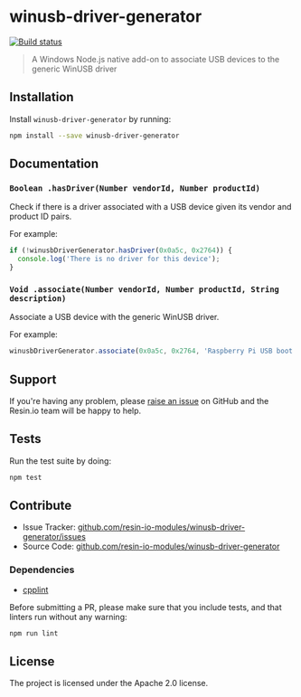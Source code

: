 winusb-driver-generator
=======================

[![Build status](https://ci.appveyor.com/api/projects/status/p40c1bxpgwmw3dc1/branch/master?svg=true)](https://ci.appveyor.com/project/resin-io/winusb-driver-generator/branch/master)

> A Windows Node.js native add-on to associate USB devices to the generic
> WinUSB driver

Installation
------------

Install `winusb-driver-generator` by running:

```sh
npm install --save winusb-driver-generator
```

Documentation
-------------

### `Boolean .hasDriver(Number vendorId, Number productId)`

Check if there is a driver associated with a USB device given its vendor and
product ID pairs.

For example:

```js
if (!winusbDriverGenerator.hasDriver(0x0a5c, 0x2764)) {
  console.log('There is no driver for this device');
}
```

### `Void .associate(Number vendorId, Number productId, String description)`

Associate a USB device with the generic WinUSB driver.

For example:

```js
winusbDriverGenerator.associate(0x0a5c, 0x2764, 'Raspberry Pi USB boot');
```

Support
-------

If you're having any problem, please [raise an issue][newissue] on GitHub and
the Resin.io team will be happy to help.

Tests
-----

Run the test suite by doing:

```sh
npm test
```

Contribute
----------

- Issue Tracker: [github.com/resin-io-modules/winusb-driver-generator/issues][issues]
- Source Code: [github.com/resin-io-modules/winusb-driver-generator][source]

### Dependencies

- [cpplint][cpplint]

Before submitting a PR, please make sure that you include tests, and that
linters run without any warning:

```sh
npm run lint
```

License
-------

The project is licensed under the Apache 2.0 license.

[issues]: https://github.com/resin-io-modules/winusb-driver-generator/issues
[newissue]: https://github.com/resin-io-modules/winusb-driver-generator/issues/new
[source]: https://github.com/resin-io-modules/winusb-driver-generator
[cpplint]: https://github.com/cpplint/cpplint
